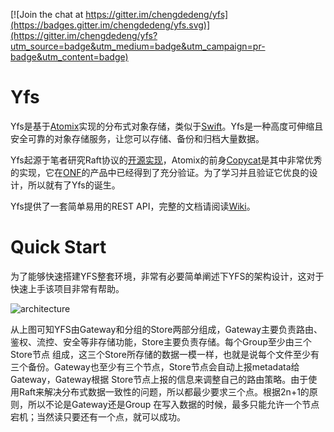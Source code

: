 
[![Join the chat at https://gitter.im/chengdedeng/yfs](https://badges.gitter.im/chengdedeng/yfs.svg)](https://gitter.im/chengdedeng/yfs?utm_source=badge&utm_medium=badge&utm_campaign=pr-badge&utm_content=badge)

# Yfs
Yfs是基于[Atomix](https://github.com/atomix/atomix)实现的分布式对象存储，类似于[Swift](https://github.com/openstack/swift)。Yfs是一种高度可伸缩且安全可靠的对象存储服务，让您可以存储、备份和归档大量数据。

Yfs起源于笔者研究Raft协议的[开源实现](https://raft.github.io/)，Atomix的前身[Copycat](https://github.com/atomix/copycat)是其中非常优秀的实现，它在[ONF](https://en.wikipedia.org/wiki/Open_Networking_Foundation)的产品中已经得到了充分验证。为了学习并且验证它优良的设计，所以就有了Yfs的诞生。

Yfs提供了一套简单易用的REST API，完整的文档请阅读[Wiki](https://github.com/chengdedeng/yfs/wiki)。

# Quick Start
为了能够快速搭建YFS整套环境，非常有必要简单阐述下YFS的架构设计，这对于快速上手该项目非常有帮助。

![architecture](https://raw.githubusercontent.com/wiki/chengdedeng/yfs/design.png)

从上图可知YFS由Gateway和分组的Store两部分组成，Gateway主要负责路由、鉴权、流控、安全等非存储功能，Store主要负责存储。每个Group至少由三个Store节点
组成，这三个Store所存储的数据一模一样，也就是说每个文件至少有三个备份。Gateway也至少有三个节点，Store节点会自动上报metadata给Gateway，Gateway根据
Store节点上报的信息来调整自己的路由策略。由于使用Raft来解决分布式数据一致性的问题，所以都最少要求三个点。根据2n+1的原则，所以不论是Gateway还是Group
在写入数据的时候，最多只能允许一个节点宕机；当然读只要还有一个点，就可以成功。



